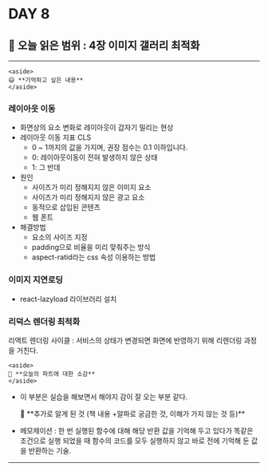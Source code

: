 # DAY 8

## 🔖 오늘 읽은 범위 : 4장 이미지 갤러리 최적화

---
    <aside>
    😃 **기억하고 싶은 내용**
    </aside>

### 레이아웃 이동

- 화면상의 요소 변화로 레이아웃이 갑자기 밀리는 현상
- 레이아웃 이동 지표 CLS
  - 0 ~ 1까지의 값을 가지며, 권장 점수는 0.1 이하입니다.
  - 0: 레이아웃이동이 전혀 발생하지 않은 상태
  - 1:  그 반데
- 원인
  - 사이즈가 미리 정해지지 않은 이미지 요소
  - 사이즈가 미리 정해지지 않은 광고 요소
  - 동적으로 삽입된 콘텐츠
  - 웹 폰트
- 해결방법
  - 요소의 사이즈 지정
  - padding으로 비율을 미리 맞춰주는 방식
  - aspect-ratid라는 css 속성 이용하는 방법

### 이미지 지연로딩

- react-lazyload 라이브러리 설치

### 리덕스 렌더링 최적화

리액트 렌더링 사이클 : 서비스의 상태가 변경되면 화면에 반영하기 위해 리렌더링 과정을 거친다.

    <aside>
    🤔 **오늘의 파트에 대한 소감**
    </aside>

- 이 부분은 실습을 해보면서 해야지 감이 잘 오는 부분 같다.

    <aside>
    🔎 **추가로 알게 된 것 (책 내용 +알파로 궁금한 것, 이해가 가지 않는 것 등)**
    </aside>

- 메모제이션 : 한 번 실행된 함수에 대해 해당 반환 값을 기억해 두고 있다가 똑같은 조건으로 실행 되었을 때 함수의 코드를 모두 실행하지 않고 바로 전에 기억해 둔 값을 반환하는 기술.

---